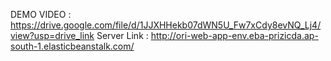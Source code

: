 DEMO VIDEO : https://drive.google.com/file/d/1JJXHHekb07dWN5U_Fw7xCdy8evNQ_Lj4/view?usp=drive_link
Server Link : http://ori-web-app-env.eba-prizicda.ap-south-1.elasticbeanstalk.com/
